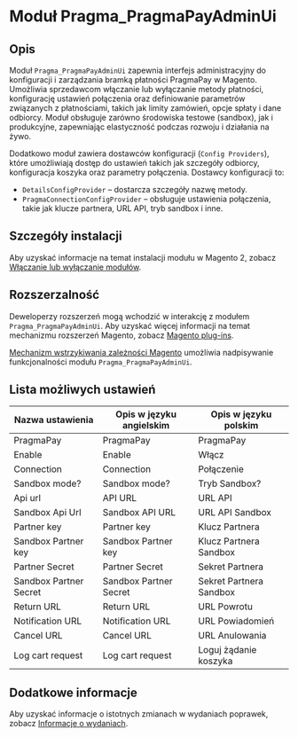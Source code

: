 # Moduł Pragma_PragmaPayAdminUi

## Opis

Moduł `Pragma_PragmaPayAdminUi` zapewnia interfejs administracyjny do konfiguracji i zarządzania bramką płatności PragmaPay w Magento. Umożliwia sprzedawcom włączanie lub wyłączanie metody płatności, konfigurację ustawień połączenia oraz definiowanie parametrów związanych z płatnościami, takich jak limity zamówień, opcje spłaty i dane odbiorcy. Moduł obsługuje zarówno środowiska testowe (sandbox), jak i produkcyjne, zapewniając elastyczność podczas rozwoju i działania na żywo.

Dodatkowo moduł zawiera dostawców konfiguracji (`Config Providers`), które umożliwiają dostęp do ustawień takich jak szczegóły odbiorcy, konfiguracja koszyka oraz parametry połączenia. Dostawcy konfiguracji to:
- `DetailsConfigProvider` – dostarcza szczegóły nazwę metody.
- `PragmaConnectionConfigProvider` – obsługuje ustawienia połączenia, takie jak klucze partnera, URL API, tryb sandbox i inne.

## Szczegóły instalacji

Aby uzyskać informacje na temat instalacji modułu w Magento 2, zobacz [Włączanie lub wyłączanie modułów](https://devdocs.magento.com/guides/v2.4/install-gde/install/cli/install-cli-subcommands-enable.html).

## Rozszerzalność

Deweloperzy rozszerzeń mogą wchodzić w interakcję z modułem `Pragma_PragmaPayAdminUi`. Aby uzyskać więcej informacji na temat mechanizmu rozszerzeń Magento, zobacz [Magento plug-ins](https://devdocs.magento.com/guides/v2.4/extension-dev-guide/plugins.html).

[Mechanizm wstrzykiwania zależności Magento](https://devdocs.magento.com/guides/v2.4/extension-dev-guide/depend-inj.html) umożliwia nadpisywanie funkcjonalności modułu `Pragma_PragmaPayAdminUi`.

## Lista możliwych ustawień

| Nazwa ustawienia                 | Opis w języku angielskim                    | Opis w języku polskim                       |
|----------------------------------|----------------------------------------------|---------------------------------------------|
| PragmaPay                        | PragmaPay                                   | PragmaPay                                   |
| Enable                           | Enable                                      | Włącz                                      |
| Connection                       | Connection                                  | Połączenie                                 |
| Sandbox mode?                    | Sandbox mode?                               | Tryb Sandbox?                              |
| Api url                          | API URL                                    | URL API                                    |
| Sandbox Api Url                  | Sandbox API URL                            | URL API Sandbox                            |
| Partner key                      | Partner key                                | Klucz Partnera                             |
| Sandbox Partner key              | Sandbox Partner key                        | Klucz Partnera Sandbox                     |
| Partner Secret                   | Partner Secret                             | Sekret Partnera                            |
| Sandbox Partner Secret           | Sandbox Partner Secret                     | Sekret Partnera Sandbox                    |
| Return URL                       | Return URL                                 | URL Powrotu                                |
| Notification URL                 | Notification URL                           | URL Powiadomień                            |
| Cancel URL                       | Cancel URL                                 | URL Anulowania                             |
| Log cart request                 | Log cart request                           | Loguj żądanie koszyka                      |

## Dodatkowe informacje

Aby uzyskać informacje o istotnych zmianach w wydaniach poprawek, zobacz [Informacje o wydaniach](https://devdocs.magento.com/guides/v2.4/release-notes/bk-release-notes.html).
